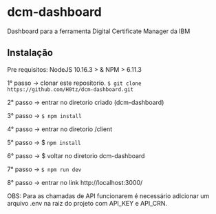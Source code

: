 # dcm-dashboard
Dashboard para a ferramenta Digital Certificate Manager da IBM

## Instalação
Pre requisitos: NodeJS 10.16.3 > & NPM > 6.11.3

1° passo -> clonar este repositorio. ``` $ git clone https://github.com/H0tz/dcm-dashboard.git  ```

2° passo -> entrar no diretorio criado (dcm-dashboard)

3° passo -> ``` $ npm install ```

4° passo -> entrar no diretorio /client

5° passo -> $ ``` npm install ```

6° passo -> $ voltar no diretorio dcm-dashboard

7° passo -> ``` $ npm run dev ```

8° passo -> entrar no link http://localhost:3000/

OBS: Para as chamadas de API funcionarem é necessário adicionar um arquivo .env na raiz do projeto com API_KEY e API_CRN.